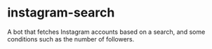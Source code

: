 # instagram-search
A bot that fetches Instagram accounts based on a search, and some conditions such as the number of followers.
